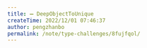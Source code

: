 ```yaml
---
title: ➖ DeepObjectToUnique
createTime: 2022/12/01 07:46:37
author: pengzhanbo
permalink: /note/type-challenges/8fujfqol/
---
```

